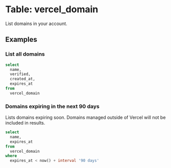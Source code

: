 # Table: vercel_domain

List domains in your account.

## Examples

### List all domains

```sql
select
  name,
  verified,
  created_at,
  expires_at
from
  vercel_domain
```

### Domains expiring in the next 90 days

Lists domains expiring soon. Domains managed outside of Vercel will not be included in results.

```sql
select
  name,
  expires_at
from
  vercel_domain
where
  expires_at < now() + interval '90 days'
```
